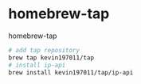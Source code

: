 # homebrew-tap
homebrew-tap

```bash
# add tap repository
brew tap kevin197011/tap
# install ip-api
brew install kevin197011/tap/ip-api
```